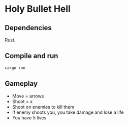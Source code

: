 # Holy Bullet Hell

## Dependencies
Rust.
## Compile and run
```bash
cargo run
```

## Gameplay
- Move = arrows
- Shoot = x
- Shoot on enemies to kill them
- If enemy shoots you, you take damage and lose a life
- You have 5 lives
